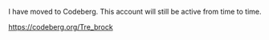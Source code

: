 I have moved to Codeberg. This account will still be active from time to time.

<a href="https://codeberg.org/Tre_brock">https://codeberg.org/Tre_brock</a>
